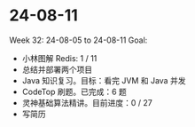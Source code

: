 # 24-08-11
Week 32: 24-08-05 to 24-08-11
Goal:
- 小林图解 Redis: 1 / 11
- 总结并部署两个项目
- Java 知识复习。目标：看完 JVM 和 Java 并发
- CodeTop 刷题。已完成：6 题
- 灵神基础算法精讲。目前进度：0 / 27
- 写简历

